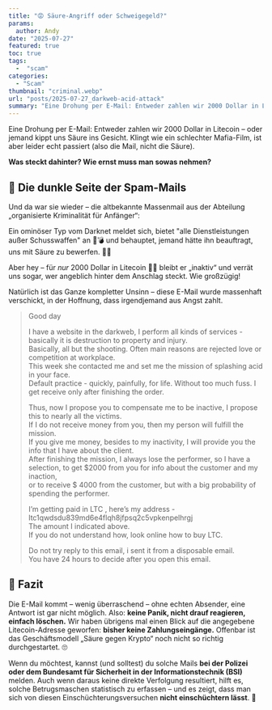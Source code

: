 ```yaml
---
title: "😡 Säure-Angriff oder Schweigegeld?"
params:
  author: Andy
date: "2025-07-27"
featured: true
toc: true
tags:
  -  "scam"
categories:
  - "Scam"
thumbnail: "criminal.webp"
url: "posts/2025-07-27_darkweb-acid-attack"
summary: "Eine Drohung per E-Mail: Entweder zahlen wir 2000 Dollar in Litecoin – oder jemand kippt uns Säure ins Gesicht. Klingt wie ein schlechter Mafia-Film, ist aber leider echt passiert (also die Mail, nicht die Säure)."
---
```


Eine Drohung per E-Mail: Entweder zahlen wir 2000 Dollar in Litecoin – oder jemand kippt uns Säure ins Gesicht. Klingt wie ein schlechter Mafia-Film, ist aber leider echt passiert (also die Mail, nicht die Säure).


**Was steckt dahinter? Wie ernst muss man sowas nehmen?**

## 💌 Die dunkle Seite der Spam-Mails

Und da war sie wieder – die altbekannte Massenmail aus der Abteilung „organisierte Kriminalität für Anfänger“:

Ein ominöser Typ vom Darknet meldet sich, bietet "alle Dienstleistungen außer Schusswaffen" an 🔪💣 und behauptet, jemand hätte ihn beauftragt, uns mit Säure zu bewerfen. 🧪😱

Aber hey – für *nur* 2000 Dollar in Litecoin 💸🥲 bleibt er „inaktiv“ und verrät uns sogar, wer angeblich hinter dem Anschlag steckt. Wie großzügig!

Natürlich ist das Ganze kompletter Unsinn – diese E-Mail wurde massenhaft verschickt, in der Hoffnung, dass irgendjemand aus Angst zahlt.

> Good day  
>    
> I have a website in the darkweb, I perform all kinds of services - basically it is destruction to property and injury.  
> Basically, all but the shooting. Often main reasons are rejected love or competition at workplace.  
> This week she contacted me and set me the mission of splashing acid in your face.  
> Default practice - quickly, painfully, for life. Without too much fuss. I get receive only after finishing the order.  
>    
> Thus, now I propose you to compensate me to be inactive, I propose this to nearly all the victims.  
> If I do not receive money from you, then my person will fulfill the mission.  
> If you give me money, besides to my inactivity, I will provide you the info that I have about the client.  
> After finishing the mission, I always lose the performer, so I have a selection, to get $2000 from you for info about the customer and my inaction,  
> or to receive $ 4000 from the customer, but with a big probability of spending the performer.  
>    
> I’m getting paid in LTC , here’s my address - ltc1qwdsdu839md6e4flqh8jfpsq2c5vpkenpelhrgj  
> The amount I indicated above.  
> If you do not understand how, look online how to buy LTC.  
>    
> Do not try reply to this email, i sent it from a disposable email.  
> You have 24 hours to decide after you open this email.  


## 🧾 Fazit

Die E-Mail kommt – wenig überraschend – ohne echten Absender, eine Antwort ist gar nicht möglich. Also: **keine Panik, nicht drauf reagieren, einfach löschen.**
Wir haben übrigens mal einen Blick auf die angegebene Litecoin-Adresse geworfen: **bisher keine Zahlungseingänge.** Offenbar ist das Geschäftsmodell „Säure gegen Krypto“ noch nicht so richtig durchgestartet. 🙄

Wenn du möchtest, kannst (und solltest) du solche Mails **bei der Polizei oder dem Bundesamt für Sicherheit in der Informationstechnik (BSI)** melden. Auch wenn daraus keine direkte Verfolgung resultiert, hilft es, solche Betrugsmaschen statistisch zu erfassen – und es zeigt, dass man sich von diesen Einschüchterungsversuchen **nicht einschüchtern lässt**. 💪